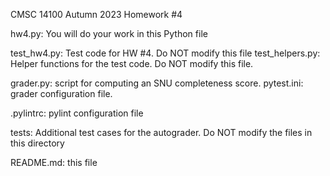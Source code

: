 CMSC 14100
Autumn 2023
Homework #4

hw4.py: You will do your work in this Python file

test_hw4.py: Test code for HW #4.  Do NOT modify this file
test_helpers.py: Helper functions for the test code.  Do NOT modify this file.

grader.py: script for computing an SNU completeness score.
pytest.ini: grader configuration file.

.pylintrc: pylint configuration file

tests: Additional test cases for the autograder.  Do NOT modify the files in this directory

README.md: this file
